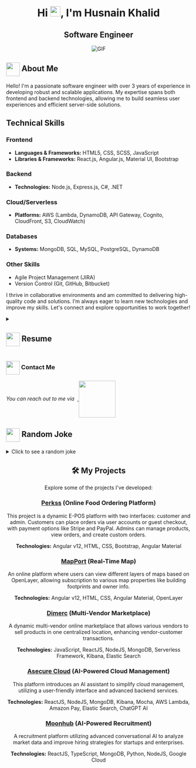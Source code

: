 <h1 align="center">Hi <img src="https://github.com/ParthJohri/ParthJohri/blob/readME/icons/Hi.gif" width="28px"/>, I'm Husnain Khalid</h2>
<h2 align="center">
<!--   <img src="https://komarev.com/ghpvc/?username=ParthJohri&color=dc143c&style=for-the-badge" alt="Profile Views" style="height:21px;"> -->
Software Engineer
<!-- <a href="https://parth-johri.vercel.app/">
    <img src="https://img.shields.io/badge/Portfolio-543DE0?style=for-the-badge&logo=About.me&logoColor=white" alt="Portfolio" style="height:22px;">
</a> -->

</h2>

<div align="center">
 <img alt="GIF" src="https://user-images.githubusercontent.com/74038190/212750155-3ceddfbd-19d3-40a3-87af-8d329c8323c4.gif" />
</div>

## <img align ='center' src="https://i.giphy.com/media/v1.Y2lkPTc5MGI3NjExdjh2dDM4bDhyYzM5NmppaHJ6dG56Mmh3bTkyanFkdWRvZ3R1cGoycSZlcD12MV9pbnRlcm5hbF9naWZfYnlfaWQmY3Q9ZQ/LOnt6uqjD9OexmQJRB/giphy.gif" width="37" /> About Me

Hello! I'm a passionate software engineer with over 3 years of experience in developing robust and scalable applications. My expertise spans both frontend and backend technologies, allowing me to build seamless user experiences and efficient server-side solutions.

## Technical Skills

### Frontend
- **Languages & Frameworks:** HTML5, CSS, SCSS, JavaScript
- **Libraries & Frameworks:** React.js, Angular.js, Material UI, Bootstrap

### Backend
- **Technologies:** Node.js, Express.js, C#, .NET

### Cloud/Serverless
- **Platforms:** AWS (Lambda, DynamoDB, API Gateway, Cognito, CloudFront, S3, CloudWatch)

### Databases
- **Systems:** MongoDB, SQL, MySQL, PostgreSQL, DynamoDB

### Other Skills
- Agile Project Management (JIRA)
- Version Control (Git, GitHub, Bitbucket)

I thrive in collaborative environments and am committed to delivering high-quality code and solutions. I’m always eager to learn new technologies and improve my skills. Let's connect and explore opportunities to work together!


<details>
 <summary><h2> <img align="center" src="https://github.com/ParthJohri/ParthJohri/blob/readME/icons/about.png" width="37" /> Resume</h2></summary>
 
 <details>
  <summary><h4> <img align="center" src="https://github.com/ParthJohri/ParthJohri/blob/readME/icons/academics.gif"  width="29"/> Academics</h2></summary>

  <span><img src="https://img.shields.io/badge/BSCS-August,2021-1877F2?style=for-the-badge"></span>
  <span><img src="https://img.shields.io/badge/GPA-3.28/4-EFEEE9?style=for-the-badge"></span>
  
</details>
 <details>
  <summary><h4> <img align="center" src="https://github.com/ParthJohri/ParthJohri/blob/readME/icons/experience.gif"  width="29"/>Work Experience</h2></summary>

### Icommunix - Smarter Engagement, Lahore, PK  
**Full Stack Software Engineer (Hybrid Position)**  
*May 2023 – Present*  
- Developed responsive web applications using Angular, React, Bootstrap, and TypeScript, integrated with AWS services like DynamoDB, Lambda, and Connect for serverless applications.
- Delivered user stories efficiently in an Agile method, building real-time apps and integrating third-party APIs.
- Proposed and implemented system improvements by staying updated with emerging technologies.

### Scaylar Technology, Lahore, PK  
**Associate Software Engineer**  
*Oct 2022 – Apr 2023*  
- Led cross-functional teams to resolve software defects and manage daily performance of the portal tool.
- Developed intuitive UIs using React and Redux, and optimized website performance through RESTful APIs and MongoDB.
- Collaborated with QA engineers and product managers for seamless continuous delivery.

### IT Curves Software House, Lahore, PK  
**Front End Developer**  
*Jan 2022 – Sep 2022*  
- Crafted engaging, user-friendly websites by innovating design strategies and optimizing performance.
- Coordinated cross-functional teams to integrate server-side components and conducted rigorous testing.

### Freelance Software Engineer (JavaScript Stack), Various Clients  
**Specializing in Software Engineering**  
*Apr 2021 – Dec 2021*  
- **Full-Stack Development:** Created and maintained responsive web applications using JavaScript technologies, ensuring optimal user experiences.
- **API Design & Implementation:** Developed and integrated RESTful APIs with Express.js, MongoDB, and front-end frameworks like Angular or React.
- **Front-End & Back-End Engineering:** Built interactive UIs with Angular and React; engineered robust server-side logic with Node.js and Express.js.
- **Performance Optimization:** Enhanced application performance through code refinement, database indexing, and caching strategies.
- **Project Management & Client Collaboration:** Led project scoping, planning, and execution while working closely with clients to meet their requirements and deadlines.

I thrive in collaborative environments and am committed to delivering high-quality code and solutions. I’m always eager to learn new technologies and improve my skills. Let's connect and explore opportunities to work together!
</details>
  
<details>
  <summary><h4><img align="center" src="https://user-images.githubusercontent.com/74038190/216122041-518ac897-8d92-4c6b-9b3f-ca01dcaf38ee.png" width="29"/> Coding Handles</h4></summary>

  - **LeetCode:** A platform where I practice and improve my algorithm and data structure skills through coding challenges.
  - **Codeforces:** An online competitive programming platform where I participate in contests to enhance my problem-solving abilities.
  - **GeeksforGeeks:** A resource for learning various programming concepts and solving coding problems.
  - **CodeChef:** Another competitive programming site where I engage in contests and challenges to sharpen my coding skills.
  - **HackerRank:** A platform that allows me to solve coding challenges and participate in coding competitions to boost my proficiency.

</details>


<details>
  <summary><h4><img align="center" src="https://github.com/ParthJohri/ParthJohri/blob/readME/icons/techstack.gif" width="29"/> Tech Stack</h4></summary>

  #### Languages
  ![JavaScript](https://img.shields.io/badge/javascript-%23323330.svg?style=for-the-badge&logo=javascript&logoColor=%23F7DF1E) 
  ![TypeScript](https://img.shields.io/badge/TypeScript-007ACC?style=for-the-badge&logo=typescript&logoColor=white) 
  ![C#](https://img.shields.io/badge/c%23-239120?style=for-the-badge&logo=csharp&logoColor=white) 
  ![HTML5](https://img.shields.io/badge/html5-%23E34F26.svg?style=for-the-badge&logo=html5&logoColor=white) 
  ![CSS3](https://img.shields.io/badge/css3-%231572B6.svg?style=for-the-badge&logo=css3&logoColor=white) 

  #### Libraries/Frameworks
  ![React](https://img.shields.io/badge/react-%2320232a.svg?style=for-the-badge&logo=react&logoColor=%2361DAFB) 
  ![Angular](https://img.shields.io/badge/angular-%E03C31.svg?style=for-the-badge&logo=angular&logoColor=white) 
  ![Bootstrap](https://img.shields.io/badge/bootstrap-%23563D7C.svg?style=for-the-badge&logo=bootstrap&logoColor=white) 
  ![Material UI](https://img.shields.io/badge/material%20ui-%230081CB.svg?style=for-the-badge&logo=materialui&logoColor=white) 
  ![Node.js](https://img.shields.io/badge/node.js-%23339933.svg?style=for-the-badge&logo=node.js&logoColor=white) 
  ![Express.js](https://img.shields.io/badge/express.js-%23404d59.svg?style=for-the-badge&logo=express&logoColor=%2361DAFB) 

  #### Databases
  ![MongoDB](https://img.shields.io/badge/MongoDB-%234ea94b.svg?style=for-the-badge&logo=mongodb&logoColor=white) 
  ![MySQL](https://img.shields.io/badge/mysql-%2300f.svg?style=for-the-badge&logo=mysql&logoColor=white) 
  ![PostgreSQL](https://img.shields.io/badge/PostgreSQL-%23336791.svg?style=for-the-badge&logo=postgresql&logoColor=white) 
  ![DynamoDB](https://img.shields.io/badge/AWS%20DynamoDB-%23232F3E.svg?style=for-the-badge&logo=amazon-aws&logoColor=white) 

  #### Cloud/Serverless
  ![AWS](https://img.shields.io/badge/AWS-%23FF9900.svg?style=for-the-badge&logo=amazon-aws&logoColor=white) 
  ![API Gateway](https://img.shields.io/badge/AWS%20API%20Gateway-%23FF4F00.svg?style=for-the-badge&logo=amazon-aws&logoColor=white) 
  ![AWS Lambda](https://img.shields.io/badge/AWS%20Lambda-%234B9CD3.svg?style=for-the-badge&logo=amazon-aws&logoColor=white) 

  #### Tools
  ![Git](https://img.shields.io/badge/git-%23F05032.svg?style=for-the-badge&logo=git&logoColor=white) 
  ![GitHub](https://img.shields.io/badge/github-%23121011.svg?style=for-the-badge&logo=github&logoColor=white) 
  ![JIRA](https://img.shields.io/badge/JIRA-0052CC.svg?style=for-the-badge&logo=jira&logoColor=white) 
  ![Notion](https://img.shields.io/badge/Notion-%23000000.svg?style=for-the-badge&logo=notion&logoColor=white) 

</details>

<details>
  <summary><h4><img align="center" src="https://github.com/ParthJohri/ParthJohri/blob/readME/icons/projects.gif" width="29"/> Projects</h4></summary>

  #### <a href="https://www.invy.com/">E-commerce Platform</a>
  <span><img src="https://img.shields.io/badge/React-%2320232A.svg?style=for-the-badge&logo=react&logoColor=%2361DAFB"> <img src="https://img.shields.io/badge/Node.js-%2343853D.svg?style=for-the-badge&logo=node.js&logoColor=white"> <img src="https://img.shields.io/badge/MongoDB-%234ea94b.svg?style=for-the-badge&logo=mongodb&logoColor=white"> <img src="https://img.shields.io/badge/AWS-%23FF9900.svg?style=for-the-badge&logo=amazon-aws&logoColor=white"></span>
  - Developed a scalable e-commerce platform that offers users an intuitive shopping experience, integrating AWS Lambda and API Gateway for serverless functionality.
  - **Impact:** Improved application responsiveness and scalability, enabling seamless user interactions.

  #### <a href="https://www.rgrp.co/">Real-Time Data Processing System</a>
  <span><img src="https://img.shields.io/badge/Angular-%E03C31.svg?style=for-the-badge&logo=angular&logoColor=white"> <img src="https://img.shields.io/badge/Express.js-%23404d59.svg?style=for-the-badge&logo=express&logoColor=%2361DAFB"> <img src="https://img.shields.io/badge/AWS-%23FF9900.svg?style=for-the-badge&logo=amazon-aws&logoColor=white"> <img src="https://img.shields.io/badge/DynamoDB-%23232F3E.svg?style=for-the-badge&logo=amazon-aws&logoColor=white"></span>
  - Engineered a real-time data processing system using Angular and Express.js, deployed on AWS with DynamoDB for efficient data management.
  - **Impact:** Enhanced data retrieval speeds and improved the user experience with real-time updates.

  #### <a href="https://app.mapport.com/login">MapPort</a>
  <span><img src="https://img.shields.io/badge/OpenLayer-%234B9CD3.svg?style=for-the-badge&logo=OpenLayer&logoColor=white"></span>
  - Developed an online platform where users can view various layers of maps based on OpenLayer technology. Users can subscribe to different map features, including building footprints, owner information, and parcel data.
  - **Impact:** Provided users with detailed insights into geographical data, improving accessibility and usability.

</details>
</details>


### <img align="center" src="https://github.com/ParthJohri/ParthJohri/blob/readME/icons/Contact.gif" width="37"/> Contact Me
 <i>You can reach out to me via</i> 
&nbsp;<a href="mailto:husnainkhalid652@gmail.com">
     <img align="center" src="https://github.com/ParthJohri/ParthJohri/blob/readME/icons/Gmail.gif" width="100"/>
 </a>

## <img align ='center' src='https://media2.giphy.com/media/UQDSBzfyiBKvgFcSTw/giphy.gif?cid=ecf05e47p3cd513axbek3f56ti3jzizq8hincw20jauyyfyw&rid=giphy.gif' width ='37' /> Random Joke 

<details>
  <summary>Click to see a random joke</summary>
  <div align="center">
   
  ![Jokes Card](https://readme-jokes.vercel.app/api?theme=halloween)
  
  </div>
</details>

<div align="center">
  <h2>🛠️ My Projects</h2>
  
  <p>Explore some of the projects I've developed:</p>
  
  <div>
    <h3><a href="https://perkss.co.uk/">Perkss</a> (Online Food Ordering Platform)</h3>
    <p>This project is a dynamic E-POS platform with two interfaces: customer and admin. Customers can place orders via user accounts or guest checkout, with payment options like Stripe and PayPal. Admins can manage products, view orders, and create custom orders.</p>
    <p><strong>Technologies:</strong> Angular v12, HTML, CSS, Bootstrap, Angular Material</p>
  </div>

  <div>
    <h3><a href="https://app.mapport.com/login">MapPort</a> (Real-Time Map)</h3>
    <p>An online platform where users can view different layers of maps based on OpenLayer, allowing subscription to various map properties like building footprints and owner info.</p>
    <p><strong>Technologies:</strong> Angular v12, HTML, CSS, Angular Material, OpenLayer</p>
  </div>

  <div>
    <h3><a href="https://multivendor.dimerc.cl/">Dimerc</a> (Multi-Vendor Marketplace)</h3>
    <p>A dynamic multi-vendor online marketplace that allows various vendors to sell products in one centralized location, enhancing vendor-customer transactions.</p>
    <p><strong>Technologies:</strong> JavaScript, ReactJS, NodeJS, MongoDB, Serverless Framework, Kibana, Elastic Search</p>
  </div>

  <div>
    <h3><a href="https://asecure.cloud/">Asecure Cloud</a> (AI-Powered Cloud Management)</h3>
    <p>This platform introduces an AI assistant to simplify cloud management, utilizing a user-friendly interface and advanced backend services.</p>
    <p><strong>Technologies:</strong> ReactJS, NodeJS, MongoDB, Kibana, Mocha, AWS Lambda, Amazon Pay, Elastic Search, ChatGPT AI</p>
  </div>

  <div>
    <h3><a href="https://www.moonhub.ai/">Moonhub</a> (AI-Powered Recruitment)</h3>
    <p>A recruitment platform utilizing advanced conversational AI to analyze market data and improve hiring strategies for startups and enterprises.</p>
    <p><strong>Technologies:</strong> ReactJS, TypeScript, MongoDB, Python, NodeJS, Google Cloud</p>
  </div>

</div>
